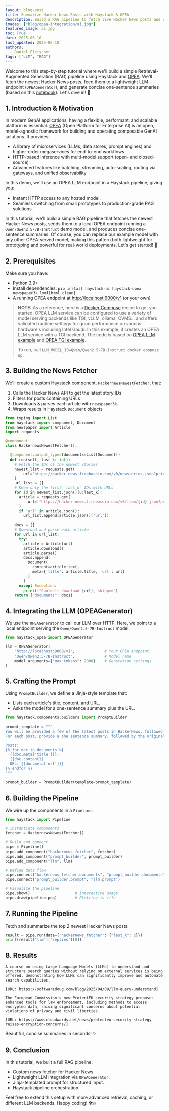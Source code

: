 ```yaml
---
layout: blog-post
title: Summarize Hacker News Posts with Haystack & OPEA
description: Build a RAG pipeline to fetch live Hacker News posts and summarize them with a local LLM endpoint
images: ["blog/opea-integration/ai.jpg"]
featured_image: ai.jpg
toc: True
date: 2025-06-10
last_updated: 2025-06-10
authors:
  - Daniel Fleischer
tags: ["LLM", "RAG"]
---
```


Welcome to this step-by-step tutorial where we'll build a simple Retrieval-Augmented Generation (RAG) pipeline using Haystack and [OPEA](https://haystack.deepset.ai/integrations/opea). We'll fetch the newest Hacker News posts, feed them to a lightweight LLM endpoint (`OPEAGenerator`), and generate concise one-sentence summaries (based on this [notebook](https://haystack.deepset.ai/cookbook/hackernews-custom-component-rag)). Let's dive in! 🎉

## 1. Introduction & Motivation

In modern GenAI applications, having a flexible, performant, and scalable platform is essential. [OPEA](https://opea-project.github.io/latest/introduction/index.html) (Open Platform for Enterprise AI) is an open, model-agnostic framework for building and operating composable GenAI solutions. It provides:

- A library of microservices (LLMs, data stores, prompt engines) and higher-order megaservices for end-to-end workflows
- HTTP-based inference with multi-model support (open- and closed-source)
- Advanced features like batching, streaming, auto-scaling, routing via gateways, and unified observability

In this demo, we'll use an OPEA LLM endpoint in a Haystack pipeline, giving you:

- Instant HTTP access to any hosted model.
- Seamless switching from small prototypes to production-grade RAG solutions.

In this tutorial, we'll build a simple RAG pipeline that fetches the newest Hacker News posts, sends them to a local OPEA endpoint running a `Qwen/Qwen2.5-7B-Instruct` demo model, and produces concise one-sentence summaries. Of course, you can replace our example model with any other OPEA-served model, making this pattern both lightweight for prototyping and powerful for real-world deployments. Let's get started! 🚀


## 2. Prerequisites

Make sure you have:

- Python 3.9+
- Install dependencies: `pip install haystack-ai haystack-opea newspaper3k lxml[html_clean]`
- A running OPEA endpoint at <http://localhost:9000/v1> (or your own)

> **NOTE:**
> As a reference, here is a [Docker Compose](./compose.yaml) recipe to get you started.
> OPEA LLM service can be configured to use a variety of model serving backends like TGI, vLLM, ollama, OVMS... and offers validated runtime settings for good performance on various hardware's including Intel Gaudi.
> In this example, it creates an OPEA LLM service with a TGI backend.
> The code is based on [OPEA LLM example](https://github.com/opea-project/GenAIComps/blob/main/comps/llms/deployment/docker_compose/compose_text-generation.yaml)
> and [OPEA TGI example](https://github.com/opea-project/GenAIComps/blob/main/comps/third_parties/tgi/deployment/docker_compose/compose.yaml).
>
> To run, call `LLM_MODEL_ID=Qwen/Qwen2.5-7B-Instruct docker compose up`.

## 3. Building the News Fetcher

We'll create a custom Haystack component, `HackernewsNewestFetcher`, that:

1. Calls the Hacker News API to get the latest story IDs
2. Filters for posts containing URLs
3. Downloads & parses each article with `newspaper3k`.
4. Wraps results in Haystack `Document` objects

```python
from typing import List
from haystack import component, Document
from newspaper import Article
import requests

@component
class HackernewsNewestFetcher():

  @component.output_types(documents=List[Document])
  def run(self, last_k: int):
    # Fetch the IDs of the newest stories
    newest_list = requests.get(
        url='https://hacker-news.firebaseio.com/v0/newstories.json?print=pretty'
    )
    url_list = []
    # Keep only the first `last_k` IDs with URLs
    for id in newest_list.json()[0:last_k]:
      article = requests.get(
          url=f"https://hacker-news.firebaseio.com/v0/item/{id}.json?print=pretty"
      )
      if 'url' in article.json():
        url_list.append(article.json()['url'])

    docs = []
    # Download and parse each article
    for url in url_list:
      try:
        article = Article(url)
        article.download()
        article.parse()
        docs.append(
          Document(
            content=article.text,
            meta={'title': article.title, 'url': url}
          )
        )
      except Exception:
        print(f"Couldn't download {url}, skipped")
    return {"documents": docs}
```

## 4. Integrating the LLM (OPEAGenerator)

We use the `OPEAGenerator` to call our LLM over HTTP. Here, we point to a local endpoint serving the `Qwen/Qwen2.5-7B-Instruct` model:

```python
from haystack_opea import OPEAGenerator

llm = OPEAGenerator(
    "http://localhost:9000/v1",             # Your OPEA endpoint
    "Qwen/Qwen2.5-7B-Instruct",             # Model name
    model_arguments={"max_tokens": 2000}    # Generation settings
)
```

##  5. Crafting the Prompt

Using `PromptBuilder`, we define a Jinja-style template that:

- Lists each article's title, content, and URL.
- Asks the model for a one-sentence summary plus the URL.

```python
from haystack.components.builders import PromptBuilder

prompt_template = """
You will be provided a few of the latest posts in HackerNews, followed by their URL.
For each post, provide a one sentence summary, followed by the original post URL.

Posts:
{% for doc in documents %}
  {{doc.meta['title']}}:
  {{doc.content}}
  URL: {{doc.meta['url']}}
{% endfor %}
"""

prompt_builder = PromptBuilder(template=prompt_template)
```

## 6. Building the Pipeline

We wire up the components in a `Pipeline`:

```python
from haystack import Pipeline

# Instantiate components
fetcher = HackernewsNewestFetcher()

# Build and connect
pipe = Pipeline()
pipe.add_component("hackernews_fetcher", fetcher)
pipe.add_component("prompt_builder", prompt_builder)
pipe.add_component("llm", llm)

# Define data flow
pipe.connect("hackernews_fetcher.documents", "prompt_builder.documents")
pipe.connect("prompt_builder.prompt", "llm.prompt")

# Visualize the pipeline
pipe.show()                    # Interactive usage
pipe.draw(pipeline.png)        # Plotting to file
```

## 7. Running the Pipeline

Fetch and summarize the top 2 newest Hacker News posts:

```python
result = pipe.run(data={"hackernews_fetcher": {"last_k": 2}})
print(result['llm']['replies'][0])
```

## 8. Results

```
A course on using Large Language Models (LLMs) to understand and structure search queries without relying on external services is being offered, demonstrating how LLMs can significantly improve and automate search capabilities.

[URL: https://softwaredoug.com/blog/2025/04/08/llm-query-understand]

The European Commission's new ProtectEU security strategy proposes enhanced tools for law enforcement, including methods to access encrypted data, raising significant concerns about potential violations of privacy and civil liberties.

[URL: https://www.cloudwards.net/news/protecteu-security-strategy-raises-encryption-concerns/]
```

Beautiful, concise summaries in seconds! ✨

## 9. Conclusion

In this tutorial, we built a full RAG pipeline:

- Custom news fetcher for Hacker News.
- Lightweight LLM integration via `OPEAGenerator`.
- Jinja-templated prompt for structured input.
- Haystack pipeline orchestration.

Feel free to extend this setup with more advanced retrieval, caching, or different LLM backends. Happy coding! 🛠️🔥
